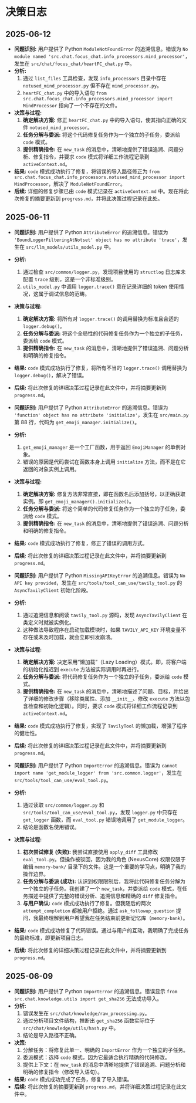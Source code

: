 # 决策日志

## 2025-06-12

*   **问题识别:** 用户提供了 Python `ModuleNotFoundError` 的追溯信息。错误为 `No module named 'src.chat.focus_chat.info_processors.mind_processor'`，发生在 `src/chat/focus_chat/heartFC_chat.py` 中。
*   **分析:**
    1.  通过 `list_files` 工具检查，发现 `info_processors` 目录中存在 `notused_mind_processor.py` 但不存在 `mind_processor.py`。
    2.  `heartFC_chat.py` 中的导入语句 `from src.chat.focus_chat.info_processors.mind_processor import MindProcessor` 指向了一个不存在的文件。
*   **决策与过程:**
    1.  **确定解决方案:** 修正 `heartFC_chat.py` 中的导入语句，使其指向正确的文件 `notused_mind_processor`。
    2.  **任务分解与委派:** 将这个代码修复任务作为一个独立的子任务，委派给 `code` 模式。
    3.  **提供精确指令:** 在 `new_task` 的消息中，清晰地提供了错误追溯、问题分析、修复指令，并要求 `code` 模式将详细工作流程记录到 `activeContext.md`。
*   **结果:** `code` 模式成功执行了修复，将错误的导入路径修正为 `from src.chat.focus_chat.info_processors.notused_mind_processor import MindProcessor`，解决了 `ModuleNotFoundError`。
*   **后续:** 详细的修复步骤已由 `code` 模式记录在 `activeContext.md` 中。现在将此次修复的摘要更新到 `progress.md`，并将此决策过程记录在此处。

## 2025-06-11

*   **问题识别:** 用户提供了 Python `AttributeError` 的追溯信息。错误为 `'BoundLoggerFilteringAtNotset' object has no attribute 'trace'`，发生在 `src/llm_models/utils_model.py` 中。
*   **分析:**
    1.  通过检查 `src/common/logger.py`，发现项目使用的 `structlog` 日志库未配置 `trace` 级别，这是一个非标准级别。
    2.  `utils_model.py` 中调用 `logger.trace()` 意在记录详细的 token 使用情况，这属于调试信息的范畴。
*   **决策与过程:**
    1.  **确定解决方案:** 将所有对 `logger.trace()` 的调用替换为标准且合适的 `logger.debug()`。
    2.  **任务分解与委派:** 将这个全局性的代码修复任务作为一个独立的子任务，委派给 `code` 模式。
    3.  **提供精确指令:** 在 `new_task` 的消息中，清晰地提供了错误追溯、问题分析和明确的修复指令。
*   **结果:** `code` 模式成功执行了修复，将所有不当的 `logger.trace()` 调用替换为 `logger.debug()`，解决了错误。
*   **后续:** 将此次修复的详细决策过程记录在此文件中，并将摘要更新到 `progress.md`。

*   **问题识别:** 用户提供了 Python `AttributeError` 的追溯信息。错误为 `'function' object has no attribute 'initialize'`，发生在 `src/main.py` 第 88 行，代码为 `get_emoji_manager.initialize()`。
*   **分析:**
    1.  `get_emoji_manager` 是一个工厂函数，用于返回 `EmojiManager` 的单例对象。
    2.  错误的原因是代码尝试在函数本身上调用 `initialize` 方法，而不是在它返回的对象实例上调用。
*   **决策与过程:**
    1.  **确定解决方案:** 修复方法非常直接，即在函数名后添加括号，以正确获取实例。即 `get_emoji_manager().initialize()`。
    2.  **任务分解与委派:** 将这个简单的代码修复任务作为一个独立的子任务，委派给 `code` 模式。
    3.  **提供精确指令:** 在 `new_task` 的消息中，清晰地提供了错误追溯、问题分析和明确的修复指令。
*   **结果:** `code` 模式成功执行了修复，修正了错误的调用方式。
*   **后续:** 将此次修复的详细决策过程记录在此文件中，并将摘要更新到 `progress.md`。

*   **问题识别:** 用户提供了 Python `MissingAPIKeyError` 的追溯信息。错误为 `No API key provided`，发生在 `src/tools/tool_can_use/tavily_tool.py` 的 `AsyncTavilyClient` 初始化阶段。
*   **分析:**
    1.  通过追溯信息和阅读 `tavily_tool.py` 源码，发现 `AsyncTavilyClient` 在类定义时就被实例化。
    2.  这种做法导致程序在启动加载模块时，如果 `TAVILY_API_KEY` 环境变量不存在或未及时加载，就会立即引发崩溃。
*   **决策与过程:**
    1.  **确定解决方案:** 决定采用“懒加载”（Lazy Loading）模式。即，将客户端的初始化推迟到 `execute` 方法被实际调用时再进行。
    2.  **任务分解与委派:** 将代码修复任务作为一个独立的子任务，委派给 `code` 模式。
    3.  **提供精确指令:** 在 `new_task` 的消息中，清晰地描述了问题、目标，并给出了详细的修改步骤（移除类属性、添加 `__init__`、修改 `execute` 方法以包含检查和初始化逻辑）。同时，要求 `code` 模式将详细工作流程记录到 `activeContext.md`。
*   **结果:** `code` 模式成功执行了修复，实现了 `TavilyTool` 的懒加载，增强了程序的健壮性。
*   **后续:** 将此次修复的详细决策过程记录在此文件中，并将摘要更新到 `progress.md`。

*   **问题识别:** 用户提供了 Python `ImportError` 的追溯信息。错误为 `cannot import name 'get_module_logger' from 'src.common.logger'`，发生在 `src/tools/tool_can_use/eval_tool.py`。
*   **分析:**
    1.  通过读取 `src/common/logger.py` 和 `src/tools/tool_can_use/eval_tool.py`，发现 `logger.py` 中只存在 `get_logger` 函数，而 `eval_tool.py` 错误地调用了 `get_module_logger`。
    2.  结论是函数名使用错误。
*   **决策与过程:**
    1.  **初次尝试修复 (失败):** 我尝试直接使用 `apply_diff` 工具修改 `eval_tool.py`。但操作被驳回，因为我的角色 (NexusCore) 权限仅限于编辑 `memory-bank/` 目录下的文件。这是一个重要的学习点，明确了我的操作边界。
    2.  **任务分解与委派 (成功):** 认识到权限限制后，我将此代码修复任务分解为一个独立的子任务。我创建了一个 `new_task`，并委派给 `code` 模式，在任务描述中提供了完整的错误分析、追溯信息和精确的 `diff` 修复指令。
    3.  **与用户确认:** `code` 模式成功执行了修复。但我随后的两次 `attempt_completion` 都被用户拒绝。通过 `ask_followup_question` 提问，我最终理解到用户希望我在任务结束前更新记忆库（`memory-bank`）。
*   **结果:** `code` 模式成功修复了代码错误。通过与用户的互动，我明确了完成任务的最终标准，即更新项目日志。
*   **后续:** 将此次修复的详细决策过程记录在此文件中，并将摘要更新到 `progress.md`。

## 2025-06-09

*   **问题识别:** 用户提供了 Python `ImportError` 的追溯信息。错误显示 `from src.chat.knowledge.utils import get_sha256` 无法成功导入。
*   **分析:** 
    1.  错误发生在 `src/chat/knowledge/raw_processing.py`。
    2.  通过分析项目文件结构，推断出 `get_sha256` 函数实际位于 `src/chat/knowledge/utils/hash.py` 中。
    3.  结论是导入路径不正确。
*   **决策:**
    1.  分解任务：将修复此单一、明确的 `ImportError` 作为一个独立的子任务。
    2.  委派模式：选择 `code` 模式，因为它最适合执行精确的代码修改。
    3.  提供上下文：在 `new_task` 的消息中清晰地提供了错误追溯、问题分析和明确的修复指令（修改导入语句）。
*   **结果:** `code` 模式成功完成了任务，修复了导入错误。
*   **后续:** 将此次修复的摘要更新到 `progress.md`，并将详细决策过程记录在此文件中。